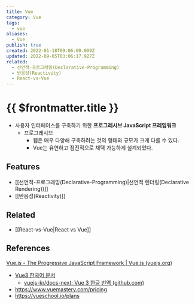 ```yaml
---
title: Vue
category: Vue
tags:
  - vue
aliases:
  - Vue
publish: true
created: 2022-01-18T09:06:00.000Z
updated: 2022-09-05T03:06:17.927Z
related:
  - 선언적-프로그래밍(Declarative-Programming)
  - 반응성(Reactivity)
  - React-vs-Vue
---
```


# {{ $frontmatter.title }}

- 사용자 인터페이스를 구축하기 위한 **프로그레시브 JavaScript 프레임워크**
  - 프로그레시브
    - 웹은 매우 다양해 구축하려는 것의 형태와 규모가 크게 다를 수 있다.
    - Vue는 유연하고 점진적으로 채택 가능하게 설계되었다.

## Features

- [[선언적-프로그래밍(Declarative-Programming)|선언적 렌더링(Declarative Rendering))]]
- [[반응성(Reactivity)]]

## Related

- [[React-vs-Vue|React vs Vue]]

## References

[Vue.js - The Progressive JavaScript Framework | Vue.js (vuejs.org)](https://vuejs.org/)

- [Vue3 한국어 문서](https://v3-docs.vuejs-korea.org/guide/introduction.html)
  - [vuejs-kr/docs-next: Vue 3 한글 번역 (github.com)](https://github.com/vuejs-kr/docs-next)
- https://www.vuemastery.com/pricing
- https://vueschool.io/plans
